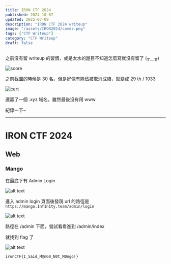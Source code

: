 ```yaml
---
title: IRON CTF 2024
published: 2024-10-07
updated: 2025-07-09
description: "IRON CTF 2024 writeup"
image: "/assets/IRON2024/cover.png"
tags: ["CTF Writeup"]
category: "CTF Writeup"
draft: false
---
```


之前沒有留 writeup 的習慣，或是太水的題目不知道怎麼寫就沒有留了 (╥﹏╥)

![score](/assets/IRON2024/image.png)

之前截圖的時候是 30 名，但是好像有隊伍被取消成績，就變成 29 th / 1033

![cert](/assets/IRON2024/cert.png)

還贏了一個 .xyz 域名，雖然最後沒有用 www

紀錄一下~

---

# IRON CTF 2024

## Web

### Mango

在最底下有 Admin Login

![alt text](/assets/IRON2024/Mango/image.png)

進入 admin login 頁面後發現 url 的路徑是 `https://mango.1nf1n1ty.team/admin/login`

![alt text](/assets/IRON2024/Mango/image-1.png)

路徑在 /admin 下面，嘗試看看進到 /admin/index

就找到 flag 了

![alt text](/assets/IRON2024/Mango/image-2.png)

```
ironCTF{I_Said_M@nG0_N0t_M0ngo!}
```
